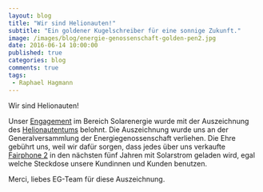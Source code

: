 ```yaml
---
layout: blog
title: "Wir sind Helionauten!"
subtitle: "Ein goldener Kugelschreiber für eine sonnige Zukunft."
image: /images/blog/energie-genossenschaft-golden-pen2.jpg
date: 2016-06-14 10:00:00
published: true
categories: blog
comments: true
tags:
 - Raphael Hagmann
---
```

Wir sind Helionauten!

Unser [Engagement](http://www.sinndrin.ch/blog/2016/02/03/solares-engagement/) im Bereich Solarenergie wurde mit der Auszeichnung des [Helionautentums](http://www.energiegenossenschaft.ch/wp2/genossenschaft/mitwirken/helionauten/) belohnt. Die Auszeichnung wurde uns an der Generalversammlung der Energiegenossenschaft verliehen. Die Ehre gebührt uns, weil wir dafür sorgen, dass jedes über uns verkaufte [Fairphone 2](http://www.sinndrin.ch/angebote/fairphone/) in den nächsten fünf Jahren mit Solarstrom geladen wird, egal welche Steckdose unsere Kundinnen und Kunden benutzen.

Merci, liebes EG-Team für diese Auszeichnung.